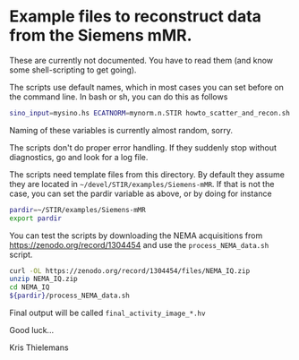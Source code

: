# Example files to reconstruct data from the Siemens mMR.

These are currently not documented. You have to read them (and know some 
shell-scripting to get going).

The scripts use default names, which in most cases you can set before
on the command line. In bash or sh, you can do this as follows

```sh
sino_input=mysino.hs ECATNORM=mynorm.n.STIR howto_scatter_and_recon.sh
```

Naming of these variables is currently almost random, sorry.

The scripts don't do proper error handling. If they suddenly stop without diagnostics, go
and look for a log file.

The scripts need template files from this directory. By default
they assume they are located in `~/devel/STIR/examples/Siemens-mMR`.
If that is not the case, you can set the pardir variable as above, or
by doing for instance

```sh
pardir=~/STIR/examples/Siemens-mMR
export pardir
```

You can test the scripts by downloading the NEMA acquisitions from https://zenodo.org/record/1304454 and
use the `process_NEMA_data.sh` script.
```sh
curl -OL https://zenodo.org/record/1304454/files/NEMA_IQ.zip
unzip NEMA_IQ.zip
cd NEMA_IQ
${pardir}/process_NEMA_data.sh
```
Final output will be called `final_activity_image_*.hv`

Good luck...

Kris Thielemans

